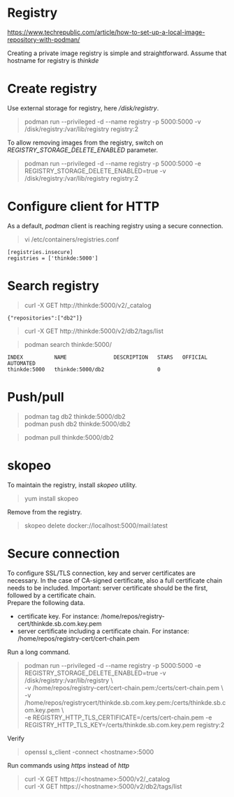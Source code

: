 # Registry 

https://www.techrepublic.com/article/how-to-set-up-a-local-image-repository-with-podman/


Creating a private image registry is simple and straightforward. Assume that hostname for registry is *thinkde*

# Create registry

Use external storage for registry, here */disk/registry*.

> podman run --privileged -d --name registry -p 5000:5000  -v /disk/registry:/var/lib/registry  registry:2<br>

To allow removing images from the registry, switch on *REGISTRY_STORAGE_DELETE_ENABLED* parameter.<br>

> podman run --privileged -d --name registry -p 5000:5000 -e REGISTRY_STORAGE_DELETE_ENABLED=true  -v /disk/registry:/var/lib/registry registry:2

# Configure client for HTTP

As a default, *podman* client is reaching registry using a secure connection.

> vi /etc/containers/registries.conf
```
[registries.insecure]
registries = ['thinkde:5000']
```

# Search registry

> curl -X GET http://thinkde:5000/v2/_catalog<br>
```
{"repositories":["db2"]}
```
> curl -X GET http://thinkde:5000/v2/db2/tags/list

> podman search thinkde:5000/
```
INDEX          NAME               DESCRIPTION   STARS   OFFICIAL   AUTOMATED
thinkde:5000   thinkde:5000/db2                 0                  
```
# Push/pull

> podman tag db2 thinkde:5000/db2<br>
> podman push db2 thinkde:5000/db2<br>

>  podman pull thinkde:5000/db2<br>

# skopeo

To maintain the registry, install *skopeo* utility.

> yum install skopeo<br>

Remove from the registry.<br>

>  skopeo delete docker://localhost:5000/mail:latest<br>

# Secure connection

To configure SSL/TLS connection, key and server certificates are necessary. In the case of CA-signed certificate, also a full certificate chain needs to be included. Important: server certificate should be the first, followed by a certificate chain.<br>
Prepare the following data.<br>
* certificate key. For instance: /home/repos/registry-cert/thinkde.sb.com.key.pem
* server certificate including a certificate chain. For instance: /home/repos/registry-cert/cert-chain.pem

Run a long command.<br>

> podman run --privileged -d --name registry -p 5000:5000 -e REGISTRY_STORAGE_DELETE_ENABLED=true 
>   -v /disk/registry:/var/lib/registry \\ <br>
>   -v /home/repos/registry-cert/cert-chain.pem:/certs/cert-chain.pem \\ <br>
>   -v /home/repos/registrycert/thinkde.sb.com.key.pem:/certs/thinkde.sb.com.key.pem \\ <br>
>   -e REGISTRY_HTTP_TLS_CERTIFICATE=/certs/cert-chain.pem  -e REGISTRY_HTTP_TLS_KEY=/certs/thinkde.sb.com.key.pem registry:2

Verify<br>
> openssl s_client -connect \<hostname\>:5000<br>

Run commands using *https* instead of *http* <br>

> curl -X GET https://\<hostname\>:5000/v2/_catalog<br>
> curl -X GET https://\<hostname\>:5000/v2/db2/tags/list<br>


